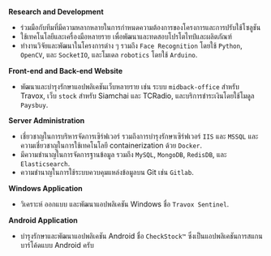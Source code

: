 **Research and Development**

  - ร่วมมือกับทีมที่มีความหลากหลายในการกำหนดความต้องการของโครงการและการปรับใช้โซลูชัน
  - ใช้เทคโนโลยีและเครื่องมือหลายราย เพื่อพัฒนาและทดสอบโปรโตไทป์และผลิตภัณฑ์
  - ทำงานวิจัยและพัฒนาในโครงการต่าง ๆ รวมถึง `Face Recognition` โดยใช้ `Python`, `OpenCV`, และ `SocketIO`, และโมเดล `robotics` โดยใช้ `Arduino`.

**Front-end and Back-end Website**

  - พัฒนาและบำรุงรักษาแอปพลิเคชันเว็บหลายราย เช่น ระบบ `midback-office` สำหรับ Travox, เว็บ `stock` สำหรับ Siamchai และ TCRadio, และบริการชำระเงินโดยใช้โมดูล `Paysbuy`.

**Server Administration**

  - เชี่ยวชาญในการบริหารจัดการเซิร์ฟเวอร์ รวมถึงการบำรุงรักษาเซิร์ฟเวอร์ `IIS` และ `MSSQL` และความเชี่ยวชาญในการใช้เทคโนโลยี containerization ด้วย `Docker`.
  - มีความชำนาญในการจัดการฐานข้อมูล รวมถึง `MySQL`, `MongoDB`, `RedisDB`, และ `Elasticsearch`.
  - ความชำนาญในการใช้ระบบควบคุมแหล่งข้อมูลบน Git เช่น `Gitlab`.

**Windows Application**

  - วิเคราะห์ ออกแบบ และพัฒนาแอปพลิเคชัน Windows ชื่อ `Travox Sentinel`.

**Android Application**

  - บำรุงรักษาและพัฒนาแอปพลิเคชัน Android ชื่อ `CheckStock™` ซึ่งเป็นแอปพลิเคชันการสแกนบาร์โค้ดแบบ Android ครับ





